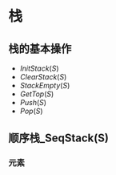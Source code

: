 # 栈

## 栈的基本操作
- $InitStack(S)$
- $ClearStack(S)$
- $StackEmpty(S)$
- $GetTop(S)$
- $Push(S)$
- $Pop(S)$

## 顺序栈_SeqStack(S)
### 元素
```C

```